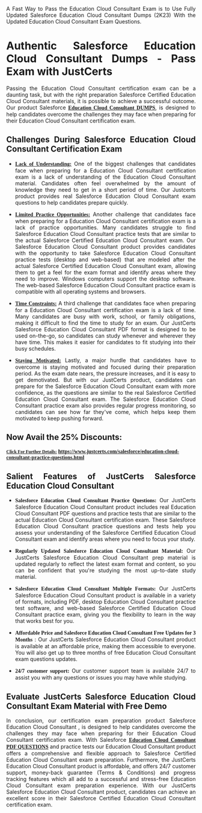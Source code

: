 <p dir="auto" style="text-align: justify;">A Fast Way to Pass the Education Cloud Consultant Exam is to Use Fully Updated Salesforce Education Cloud Consultant Dumps (2K23) With the Updated Education Cloud Consultant Exam Questions.</p>

<h1 style="text-align: justify;"><strong>Authentic Salesforce Education Cloud Consultant Dumps - Pass Exam with JustCerts</strong></h1>

<p style="text-align: justify;">Passing the Education Cloud Consultant certification exam can be a daunting task, but with the right preparation Salesforce Certified Education Cloud Consultant materials, it is possible to achieve a successful outcome. Our product Salesforce <strong><a href="https://www.justcerts.com/salesforce/education-cloud-consultant-practice-questions.html"><span style="font-family:Georgia,serif;"><u>Education Cloud Consultant DUMPS</u></span></a></strong>, is designed to help candidates overcome the challenges they may face when preparing for their Education Cloud Consultant certification exam.</p>

<h2 style="text-align: justify;"><strong>Challenges During Salesforce Education Cloud Consultant Certification Exam</strong></h2>

<ul>
	<li style="text-align: justify;"><u><span style="font-family:Georgia,serif;"><strong>Lack of Understanding:</strong></span></u> One of the biggest challenges that candidates face when preparing for a Education Cloud Consultant certification exam is a lack of understanding of the Education Cloud Consultant material. Candidates often feel overwhelmed by the amount of knowledge they need to get in a short period of time. Our Justcerts product provides real Salesforce Education Cloud Consultant exam questions to help candidates prepare quickly.</li>
</ul>

<ul>
	<li style="text-align: justify;"><u><span style="font-family:Georgia,serif;"><strong>Limited Practice Opportunities:</strong></span></u> Another challenge that candidates face when preparing for a Education Cloud Consultant certification exam is a lack of practice opportunities. Many candidates struggle to find Salesforce Education Cloud Consultant practice tests that are similar to the actual Salesforce Certified Education Cloud Consultant exam. Our Salesforce Education Cloud Consultant product provides candidates with the opportunity to take Salesforce Education Cloud Consultant practice tests (desktop and web-based) that are modeled after the actual Salesforce Certified Education Cloud Consultant exam, allowing them to get a feel for the exam format and identify areas where they need to improve. Windows computers support the desktop software. The web-based Salesforce Education Cloud Consultant practice exam is compatible with all operating systems and browsers.</li>
</ul>

<ul>
	<li style="text-align: justify;"><u><span style="font-family:Georgia,serif;"><strong>Time Constraints:</strong></span></u> A third challenge that candidates face when preparing for a Education Cloud Consultant certification exam is a lack of time. Many candidates are busy with work, school, or family obligations, making it difficult to find the time to study for an exam. Our JustCerts Salesforce Education Cloud Consultant PDF format is designed to be used on-the-go, so candidates can study whenever and wherever they have time. This makes it easier for candidates to fit studying into their busy schedules.</li>
</ul>

<ul>
	<li style="text-align: justify;"><u><span style="font-family:Georgia,serif;"><strong>Staying Motivated:</strong></span></u> Lastly, a major hurdle that candidates have to overcome is staying motivated and focused during their preparation period. As the exam date nears, the pressure increases, and it is easy to get demotivated. But with our JustCerts product, candidates can prepare for the Salesforce Education Cloud Consultant exam with more confidence, as the questions are similar to the real Salesforce Certified Education Cloud Consultant exam. The Salesforce Education Cloud Consultant practice exam also provides regular progress monitoring, so candidates can see how far they&#39;ve come, which helps keep them motivated to keep pushing forward.</li>
</ul>

<h2 style="text-align: justify;"><strong>Now Avail the 25% Discounts:</strong></h2>

<p><span style="font-size:12px;"><u><span style="font-family:Georgia,serif;"><strong>Click For Further Details:</strong></span></u></span><span style="font-size:14px;"><span style="font-family:Georgia,serif;"><strong> <a href="https://www.justcerts.com/salesforce/education-cloud-consultant-practice-questions.html">https://www.justcerts.com/salesforce/education-cloud-consultant-practice-questions.html</a></strong></span></span></p>

<h2 style="text-align: justify;"><strong>Salient Features of JustCerts Salesforce Education Cloud Consultant</strong></h2>

<ul>
	<li style="text-align: justify;"><span style="font-family:Georgia,serif;"><strong>Salesforce Education Cloud Consultant Practice Questions:</strong></span> Our JustCerts Salesforce Education Cloud Consultant product includes real Education Cloud Consultant PDF questions and practice tests that are similar to the actual Education Cloud Consultant certification exam. These Salesforce Education Cloud Consultant practice questions and tests help you assess your understanding of the Salesforce Certified Education Cloud Consultant exam and identify areas where you need to focus your study.</li>
</ul>

<ul>
	<li style="text-align: justify;"><span style="font-family:Georgia,serif;"><strong>Regularly Updated Salesforce Education Cloud Consultant Material:</strong></span> Our JustCerts Salesforce Education Cloud Consultant prep material is updated regularly to reflect the latest exam format and content, so you can be confident that you&#39;re studying the most up-to-date study material.</li>
</ul>

<ul>
	<li style="text-align: justify;"><span style="font-family:Georgia,serif;"><strong>Salesforce Education Cloud Consultant Multiple Formats:</strong></span> Our JustCerts Salesforce Education Cloud Consultant product is available in a variety of formats, including PDF, desktop Education Cloud Consultant practice test software, and web-based Salesforce Certified Education Cloud Consultant practice exam, giving you the flexibility to learn in the way that works best for you.</li>
</ul>

<ul>
	<li style="text-align: justify;"><span style="font-family:Georgia,serif;"><strong>Affordable Price and Salesforce Education Cloud Consultant Free Updates for 3 Months</strong></span> : Our JustCerts Salesforce Education Cloud Consultant product is available at an affordable price, making them accessible to everyone. You will also get up to three months of free Education Cloud Consultant exam questions updates.</li>
</ul>

<ul>
	<li style="text-align: justify;"><span style="font-family:Georgia,serif;"><strong>24/7 customer support:</strong></span> Our customer support team is available 24/7 to assist you with any questions or issues you may have while studying.</li>
</ul>

<h2 style="text-align: justify;"><strong>Evaluate JustCerts Salesforce Education Cloud Consultant Exam Material with Free Demo</strong></h2>

<p style="text-align: justify;">In conclusion, our certification exam preparation product Salesforce Education Cloud Consultant , is designed to help candidates overcome the challenges they may face when preparing for their Education Cloud Consultant certification exam. With Salesforce <a href="https://www.justcerts.com/salesforce/education-cloud-consultant-practice-questions.html"><u><strong><span style="font-family:Georgia,serif;">Education Cloud Consultant PDF QUESTIONS</span></strong></u></a> and practice tests our Education Cloud Consultant product offers a comprehensive and flexible approach to Salesforce Certified Education Cloud Consultant exam preparation. Furthermore, the JustCerts Education Cloud Consultant product is affordable, and offers 24/7 customer support, money-back guarantee (Terms &amp; Conditions) and progress tracking features which all add to a successful and stress-free Education Cloud Consultant exam preparation experience. With our JustCerts Salesforce Education Cloud Consultant product, candidates can achieve an excellent score in their Salesforce Certified Education Cloud Consultant certification exam.</p>
